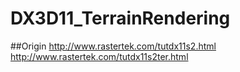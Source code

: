 # DX3D11_TerrainRendering

##Origin
http://www.rastertek.com/tutdx11s2.html							
http://www.rastertek.com/tutdx11s2ter.html

